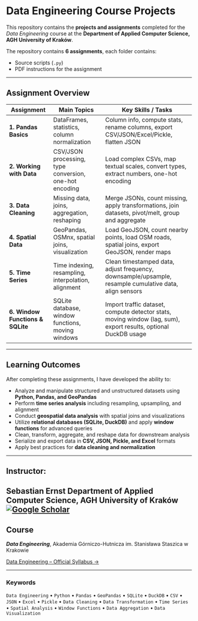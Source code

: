 # Data Engineering Course Projects

This repository contains the **projects and assignments** completed for the *Data Engineering* course at the **Department of Applied Computer Science, AGH University of Kraków**.

The repository contains **6 assignments**, each folder contains:
  - Source scripts (`.py`)  
  - PDF instructions for the assignment

---

## Assignment Overview

| Assignment | Main Topics | Key Skills / Tasks |
|------------|------------|------------------|
| **1. Pandas Basics** | DataFrames, statistics, column normalization | Column info, compute stats, rename columns, export CSV/JSON/Excel/Pickle, flatten JSON |
| **2. Working with Data** | CSV/JSON processing, type conversion, one-hot encoding | Load complex CSVs, map textual scales, convert types, extract numbers, one-hot encoding |
| **3. Data Cleaning** | Missing data, joins, aggregation, reshaping | Merge JSONs, count missing, apply transformations, join datasets, pivot/melt, group and aggregate |
| **4. Spatial Data** | GeoPandas, OSMnx, spatial joins, visualization | Load GeoJSON, count nearby points, load OSM roads, spatial joins, export GeoJSON, render maps |
| **5. Time Series** | Time indexing, resampling, interpolation, alignment | Clean timestamped data, adjust frequency, downsample/upsample, resample cumulative data, align sensors |
| **6. Window Functions & SQLite** | SQLite database, window functions, moving windows | Import traffic dataset, compute detector stats, moving window (lag, sum), export results, optional DuckDB usage |

---

## Learning Outcomes

After completing these assignments, I have developed the ability to:  

- Analyze and manipulate structured and unstructured datasets using **Python, Pandas, and GeoPandas**  
- Perform **time series analysis** including resampling, upsampling, and alignment  
- Conduct **geospatial data analysis** with spatial joins and visualizations  
- Utilize **relational databases (SQLite, DuckDB)** and apply **window functions** for advanced queries  
- Clean, transform, aggregate, and reshape data for downstream analysis  
- Serialize and export data in **CSV, JSON, Pickle, and Excel** formats  
- Apply best practices for **data cleaning and normalization**

---

## Instructor:

**Sebastian Ernst**
Department of Applied Computer Science, AGH University of Kraków
[![Google Scholar](https://img.shields.io/badge/Google%20Scholar-Profile-blue?logo=googlescholar&logoColor=white)](https://scholar.google.com/citations?user=jtBJMRgAAAAJ&hl=en)  
---
## Course 
***Data Engineering***, Akademia Górniczo-Hutnicza im. Stanisława Staszica w Krakowie

[Data Engineering – Official Syllabus →](https://sylabusy.agh.edu.pl/en/document/10a4b815-a5f6-45cb-8cce-d2c188e94ffb.pdf)

---

### Keywords

`Data Engineering` • `Python` • `Pandas` • `GeoPandas` • `SQLite` • `DuckDB` • `CSV` • `JSON` • `Excel` • `Pickle` • `Data Cleaning` • `Data Transformation` • `Time Series` • `Spatial Analysis` • `Window Functions` • `Data Aggregation` • `Data Visualization`



